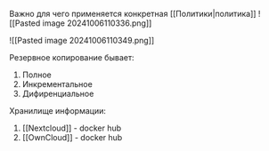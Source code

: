 Важно для чего применяется конкретная [[Политики|политика]]
![[Pasted image 20241006110336.png]]

![[Pasted image 20241006110349.png]]

Резервное копирование бывает:
1) Полное
2) Инкрементальное
3) Дифиренциальное

Хранилище информации:
1. [[Nextcloud]] - docker hub
2. [[OwnCloud]] - docker hub